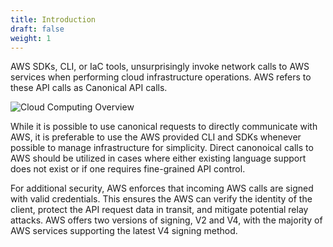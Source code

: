 ```yaml
---
title: Introduction
draft: false
weight: 1
---
```


AWS SDKs, CLI, or IaC tools, unsurprisingly invoke network calls to AWS services when performing cloud infrastructure operations. AWS refers to these API calls as Canonical API calls.

![Cloud Computing Overview](/images/can_req/can_req.png)

While it is possible to use canonical requests to directly communicate with AWS, it is preferable to use the AWS provided CLI and SDKs whenever possible to manage infrastructure for simplicity. Direct canonoical calls to AWS should be utilized in cases where either existing language support does not exist or if one requires fine-grained API control.  

For additional security, AWS enforces that incoming AWS calls are signed with valid credentials. This ensures the AWS can verify the identity of the client, protect the API request data in transit, and mitigate potential relay attacks. AWS offers two versions of signing, V2 and V4, with the majority of AWS services supporting the latest V4 signing method. 

